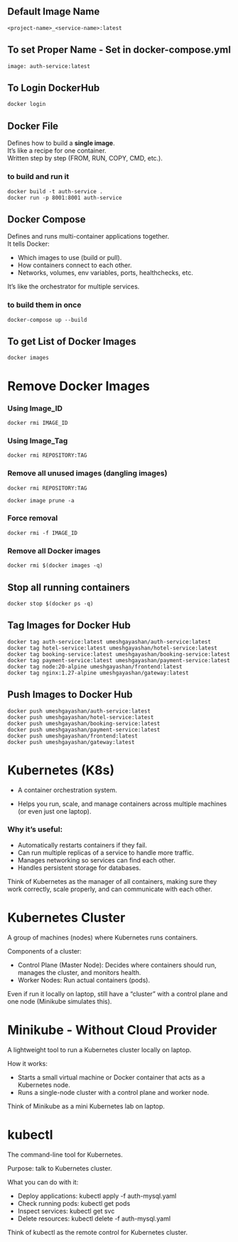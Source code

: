 ## Default Image Name

```
<project-name>_<service-name>:latest
```

## To set Proper Name - Set in docker-compose.yml

```
image: auth-service:latest
```

## To Login DockerHub

```
docker login
```

## Docker File

Defines how to build a <b>single image</b>.</br>
It’s like a recipe for one container.</br>
Written step by step (FROM, RUN, COPY, CMD, etc.).</br>

### to build and run it
```
docker build -t auth-service .
docker run -p 8001:8001 auth-service
```

## Docker Compose

Defines and runs multi-container applications together.</br>
It tells Docker:</br>
- Which images to use (build or pull).
- How containers connect to each other.
- Networks, volumes, env variables, ports, healthchecks, etc.</br>

It’s like the orchestrator for multiple services.

### to build them in once
```
docker-compose up --build
```
## To get List of Docker Images
```
docker images
```
# Remove Docker Images

### Using Image_ID
```
docker rmi IMAGE_ID
```
### Using Image_Tag
```
docker rmi REPOSITORY:TAG
```
### Remove all unused images (dangling images)
```
docker rmi REPOSITORY:TAG
```
```
docker image prune -a
```
### Force removal
```
docker rmi -f IMAGE_ID
```
### Remove all Docker images
```
docker rmi $(docker images -q)
```
## Stop all running containers
```
docker stop $(docker ps -q)
```
## Tag Images for Docker Hub

```
docker tag auth-service:latest umeshgayashan/auth-service:latest
docker tag hotel-service:latest umeshgayashan/hotel-service:latest
docker tag booking-service:latest umeshgayashan/booking-service:latest
docker tag payment-service:latest umeshgayashan/payment-service:latest
docker tag node:20-alpine umeshgayashan/frontend:latest
docker tag nginx:1.27-alpine umeshgayashan/gateway:latest
```

## Push Images to Docker Hub

```
docker push umeshgayashan/auth-service:latest
docker push umeshgayashan/hotel-service:latest
docker push umeshgayashan/booking-service:latest
docker push umeshgayashan/payment-service:latest
docker push umeshgayashan/frontend:latest
docker push umeshgayashan/gateway:latest
```
# Kubernetes (K8s)

- A container orchestration system.

- Helps you run, scale, and manage containers across multiple machines (or even just one laptop).

### Why it’s useful:

- Automatically restarts containers if they fail.
- Can run multiple replicas of a service to handle more traffic.
- Manages networking so services can find each other.
- Handles persistent storage for databases.</br>

Think of Kubernetes as the manager of all containers, making sure they work correctly, scale properly, and can communicate with each other.

# Kubernetes Cluster

A group of machines (nodes) where Kubernetes runs containers.

Components of a cluster:

- Control Plane (Master Node): Decides where containers should run, manages the cluster, and monitors health.
- Worker Nodes: Run actual containers (pods).

Even if run it locally on  laptop, still have a “cluster” with a control plane and one node (Minikube simulates this).

# Minikube - Without Cloud Provider

A lightweight tool to run a Kubernetes cluster locally on laptop.

How it works:

- Starts a small virtual machine or Docker container that acts as a Kubernetes node.
- Runs a single-node cluster with a control plane and worker node.

Think of Minikube as a mini Kubernetes lab on laptop.

# kubectl

The command-line tool for Kubernetes.

Purpose: talk to Kubernetes cluster.

What you can do with it:

- Deploy applications: kubectl apply -f auth-mysql.yaml
- Check running pods: kubectl get pods
- Inspect services: kubectl get svc
- Delete resources: kubectl delete -f auth-mysql.yaml

Think of kubectl as the remote control for Kubernetes cluster.